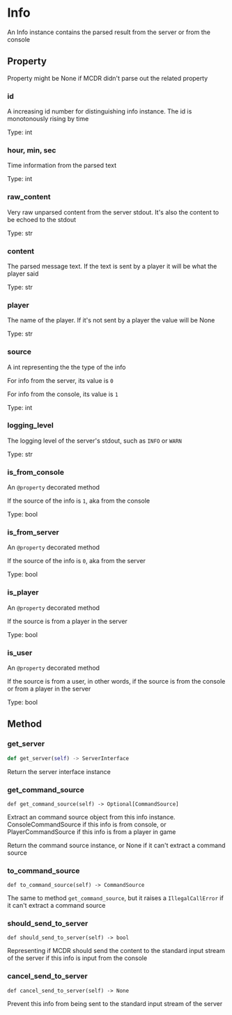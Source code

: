 # Info

An Info instance contains the parsed result from the server or from the
console

## Property

Property might be None if MCDR didn\'t parse out the related property

### id

A increasing id number for distinguishing info instance. The id is
monotonously rising by time

Type: int

### hour, min, sec

Time information from the parsed text

Type: int

### raw_content

Very raw unparsed content from the server stdout. It\'s also the content
to be echoed to the stdout

Type: str

### content

The parsed message text. If the text is sent by a player it will be what
the player said

Type: str

### player

The name of the player. If it\'s not sent by a player the value will be
None

Type: str

### source

A int representing the the type of the info

For info from the server, its value is `0`

For info from the console, its value is `1`

Type: int

### logging_level

The logging level of the server\'s stdout, such as `INFO` or `WARN`

Type: str

### is_from_console

An `@property` decorated method

If the source of the info is `1`, aka from the console

Type: bool

### is_from_server

An `@property` decorated method

If the source of the info is `0`, aka from the server

Type: bool

### is_player

An `@property` decorated method

If the source is from a player in the server

Type: bool

### is_user

An `@property` decorated method

If the source is from a user, in other words, if the source is from the
console or from a player in the server

Type: bool

## Method

### get_server

``` python
def get_server(self) -> ServerInterface
```

Return the server interface instance

### get_command_source

``` 
def get_command_source(self) -> Optional[CommandSource]
```

Extract an command source object from this info instance.
ConsoleCommandSource if this info is from console, or
PlayerCommandSource if this info is from a player in game

Return the command source instance, or None if it can\'t extract a
command source

### to_command_source

``` 
def to_command_source(self) -> CommandSource
```

The same to method `get_command_source`, but it raises a
`IllegalCallError` if it can\'t extract a command source

### should_send_to_server

``` 
def should_send_to_server(self) -> bool
```

Representing if MCDR should send the content to the standard input
stream of the server if this info is input from the console

### cancel_send_to_server

``` 
def cancel_send_to_server(self) -> None
```

Prevent this info from being sent to the standard input stream of the
server
